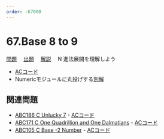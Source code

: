 ```yaml
---
order: -67000
---
```


# 67.Base 8 to 9

[問題](https://atcoder.jp/contests/typical90/tasks/typical90_bo)
　[出題](https://github.com/E869120/kyopro_educational_90/blob/main/problem/067.jpg?raw=true)
　[解説](https://github.com/E869120/kyopro_educational_90/blob/main/editorial/067.jpg?raw=true)
　N 進法展開を理解しよう

- [ACコード](https://atcoder.jp/contests/typical90/submissions/25683734)
- Numericモジュールに丸投げする[別解](https://atcoder.jp/contests/typical90/submissions/29176868)

## 関連問題

- [ABC186 C Unlucky 7](https://atcoder.jp/contests/abc186/tasks/abc186_c) - [ACコード](https://atcoder.jp/contests/abc186/submissions/23184228)
- [ABC171 C One Quadrillion and One Dalmatians](https://atcoder.jp/contests/abc171/tasks/abc171_c) - [ACコード](https://atcoder.jp/contests/abc171/submissions/14591738)
- [ABC105 C Base -2 Number](https://atcoder.jp/contests/abc105/tasks/abc105_c) - [ACコード](https://atcoder.jp/contests/abc105/submissions/30352280)

